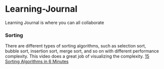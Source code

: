 # Learning-Journal
Learning Journal is where you can all collaborate

### Sorting
There are different types of sorting algorithms, such as selection sort, bubble sort, insertion sort, merge sort, and so on with different performance complexity. This video does a great job of visualizing the complexity.
[15 Sorting Algorithms in 6 Minutes](https://www.youtube.com/watch?v=kPRA0W1kECg)
